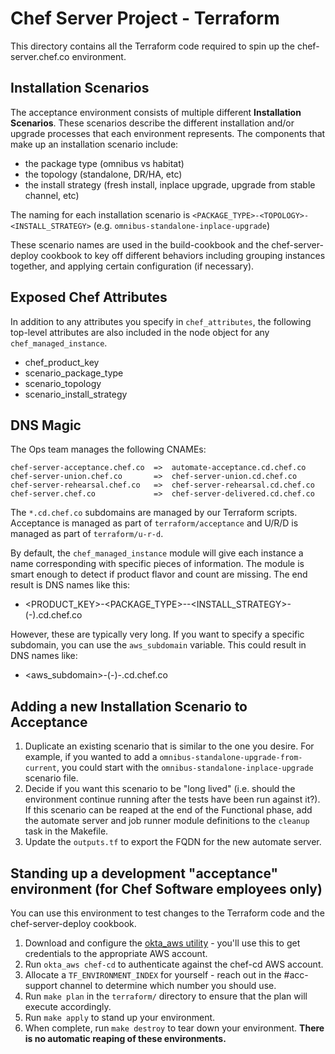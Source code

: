 # Chef Server Project - Terraform

This directory contains all the Terraform code required to spin up the chef-server.chef.co environment.

## Installation Scenarios
The acceptance environment consists of multiple different **Installation Scenarios**. These scenarios describe the
different installation and/or upgrade processes that each environment represents. The components that make up an
installation scenario include:

  * the package type (omnibus vs habitat)
  * the topology (standalone, DR/HA, etc)
  * the install strategy (fresh install, inplace upgrade, upgrade from stable channel, etc)

The naming for each installation scenario is `<PACKAGE_TYPE>-<TOPOLOGY>-<INSTALL_STRATEGY>` (e.g. `omnibus-standalone-inplace-upgrade`)

These scenario names are used in the build-cookbook and the chef-server-deploy cookbook to key off different behaviors
including grouping instances together, and applying certain configuration (if necessary).

## Exposed Chef Attributes
In addition to any attributes you specify in `chef_attributes`, the following top-level attributes are also included in
the node object for any `chef_managed_instance`.

  * chef_product_key
  * scenario_package_type
  * scenario_topology
  * scenario_install_strategy

## DNS Magic
The Ops team manages the following CNAMEs:

    chef-server-acceptance.chef.co  =>  automate-acceptance.cd.chef.co
    chef-server-union.chef.co       =>  chef-server-union.cd.chef.co
    chef-server-rehearsal.chef.co   =>  chef-server-rehearsal.cd.chef.co
    chef-server.chef.co             =>  chef-server-delivered.cd.chef.co

The `*.cd.chef.co` subdomains are managed by our Terraform scripts. Acceptance is managed as part of `terraform/acceptance` and U/R/D is managed as part of `terraform/u-r-d`.

By default, the `chef_managed_instance` module will give each instance a name corresponding with specific pieces of information. The module is smart enough to detect if product flavor and count are missing. The end result is DNS names like this:

  * <PRODUCT_KEY>-<PACKAGE_TYPE>-<TOPOLOGY>-<INSTALL_STRATEGY>-(<COUNT>-)<ENVIRONMENT>.cd.chef.co

However, these are typically very long. If you want to specify a specific subdomain, you can use the `aws_subdomain` variable. This could result in DNS names like:

  * <aws_subdomain>-(<COUNT>-)-<ENVIRONMENT>.cd.chef.co

## Adding a new Installation Scenario to Acceptance

1. Duplicate an existing scenario that is similar to the one you desire. For example, if you wanted to add a
   `omnibus-standalone-upgrade-from-current`, you could start with the `omnibus-standalone-inplace-upgrade`
   scenario file.
2. Decide if you want this scenario to be "long lived" (i.e. should the environment continue running after the
   tests have been run against it?). If this scenario can be reaped at the end of the Functional phase, add the
   automate server and job runner module definitions to the `cleanup` task in the Makefile.
3. Update the `outputs.tf` to export the FQDN for the new automate server.

## Standing up a development "acceptance" environment (for Chef Software employees only)

You can use this environment to test changes to the Terraform code and the chef-server-deploy cookbook.

1. Download and configure the [okta_aws utility](https://github.com/chef/okta_aws) - you'll use this to get credentials to the appropriate AWS account.
2. Run `okta_aws chef-cd` to authenticate against the chef-cd AWS account.
3. Allocate a `TF_ENVIRONMENT_INDEX` for yourself - reach out in the #acc-support channel to determine which number you should use.
3. Run `make plan` in the `terraform/` directory to ensure that the plan will execute accordingly.
4. Run `make apply` to stand up your environment.
5. When complete, run `make destroy` to tear down your environment. **There is no automatic reaping of these environments.**
